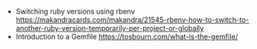 - Switching ruby versions using rbenv https://makandracards.com/makandra/21545-rbenv-how-to-switch-to-another-ruby-version-temporarily-per-project-or-globally
- Introduction to a Gemfile https://tosbourn.com/what-is-the-gemfile/
